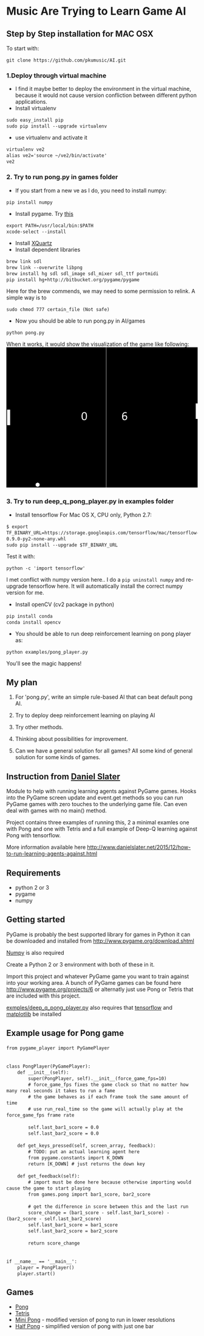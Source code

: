 # Music Are Trying to Learn Game AI
## Step by Step installation for MAC OSX
To start with:
```
git clone https://github.com/pkumusic/AI.git
```
### 1.Deploy through virtual machine
* I find it maybe better to deploy the environment in the virtual machine, because it would not cause version confliction between different python applications.
* Install virtualenv
```
sudo easy_install pip
sudo pip install --upgrade virtualenv
```
* use virtualenv and activate it
```
virtualenv ve2
alias ve2='source ~/ve2/bin/activate'
ve2
```
### 2. Try to run pong.py in games folder
* If you start from a new ve as I do, you need to install numpy:
```
pip install numpy
```
* Install pygame.
Try [this](http://pygame.org/wiki/macintosh)
```
export PATH=/usr/local/bin:$PATH
xcode-select --install
```
* Install [XQuartz](http://xquartz.macosforge.org/landing/)
* Install dependent libraries
```
brew link sdl
brew link --overwrite libpng
brew install hg sdl sdl_image sdl_mixer sdl_ttf portmidi
pip install hg+http://bitbucket.org/pygame/pygame
```
Here for the brew commends, we may need to some permission to relink. A simple way is to
```
sudo chmod 777 certain_file (Not safe)
```
* Now you should be able to run pong.py in AI/games
```
python pong.py
```
When it works, it would show the visualization of the game like following: ![](pics/pong.png)

### 3. Try to run deep_q_pong_player.py in examples folder
* Install tensorflow
For Mac OS X, CPU only, Python 2.7:
```
$ export TF_BINARY_URL=https://storage.googleapis.com/tensorflow/mac/tensorflow-0.9.0-py2-none-any.whl
sudo pip install --upgrade $TF_BINARY_URL
```
Test it with:
```
python -c 'import tensorflow'
```
I met conflict with numpy version here.. I do a `pip uninstall numpy` and re-upgrade tensorflow here. It will automatically install the correct numpy version for me.

* Install openCV (cv2 package in python)
```
pip install conda
conda install opencv
```

* You should be able to run deep reinforcement learning on pong player as:
 ```
 python examples/pong_player.py
 ```
 You'll see the magic happens!

## My plan
1. For 'pong.py', write an simple rule-based AI that can beat default pong AI.

2. Try to deploy deep reinforcement learning on playing AI

3. Try other methods.

4. Thinking about possibilities for improvement.

5. Can we have a general solution for all games? All some kind of general solution for some kinds of games.


## Instruction from [Daniel Slater](https://github.com/DanielSlater/PyGamePlayer)
Module to help with running learning agents against PyGame games. Hooks into the PyGame screen update and event.get methods so you can run PyGame games with zero touches to the underlying game file. Can even deal with games with no main() method.

Project contains three examples of running this, 2 a minimal examles one with Pong and one with Tetris and a full example of Deep-Q learning against Pong with tensorflow.

More information available here http://www.danielslater.net/2015/12/how-to-run-learning-agents-against.html

Requirements
----------
- python 2 or 3
- pygame
- numpy

Getting started
-----------
PyGame is probably the best supported library for games in Python it can be downloaded and installed from http://www.pygame.org/download.shtml

[Numpy](http://www.scipy.org/scipylib/download.html) is also required

Create a Python 2 or 3 environment with both of these in it.

Import this project and whatever PyGame game you want to train against into your working area. A bunch of PyGame games can be found here http://www.pygame.org/projects/6 or alternatly just use Pong or Tetris that are included with this project.

[exmples/deep_q_pong_player.py](https://github.com/DanielSlater/PyGamePlayer/blob/master/examples/deep_q_pong_player.py) also requires that [tensorflow](https://www.tensorflow.org/versions/r0.8/get_started/os_setup.html) and [matplotlib](http://matplotlib.org/users/installing.html) be installed

Example usage for Pong game
-----------
```
from pygame_player import PyGamePlayer


class PongPlayer(PyGamePlayer):
    def __init__(self):
        super(PongPlayer, self).__init__(force_game_fps=10) 
        # force_game_fps fixes the game clock so that no matter how many real seconds it takes to run a fame 
        # the game behaves as if each frame took the same amount of time
        # use run_real_time so the game will actually play at the force_game_fps frame rate
        
        self.last_bar1_score = 0.0
        self.last_bar2_score = 0.0

    def get_keys_pressed(self, screen_array, feedback):
        # TODO: put an actual learning agent here
        from pygame.constants import K_DOWN
        return [K_DOWN] # just returns the down key

    def get_feedback(self):
        # import must be done here because otherwise importing would cause the game to start playing
        from games.pong import bar1_score, bar2_score

        # get the difference in score between this and the last run
        score_change = (bar1_score - self.last_bar1_score) - (bar2_score - self.last_bar2_score)
        self.last_bar1_score = bar1_score
        self.last_bar2_score = bar2_score

        return score_change


if __name__ == '__main__':
    player = PongPlayer()
    player.start()
```

Games
--------
- [Pong](https://github.com/DanielSlater/PyGamePlayer/blob/master/games/pong.py)
- [Tetris](https://github.com/DanielSlater/PyGamePlayer/blob/master/games/tetris.py)
- [Mini Pong](https://github.com/DanielSlater/PyGamePlayer/blob/master/games/mini_pong.py) - modified version of pong to run in lower resolutions
- [Half Pong](https://github.com/DanielSlater/PyGamePlayer/blob/master/games/half_pong.py) - simplified version of pong with just one bar 